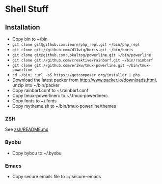 Shell Stuff
===========

## Installation
* Copy bin to ~/bin
* `git clone git@github.com:ieure/php_repl.git ~/bin/php_repl`
* `git clone git://github.com/d11wtq/boris.git ~/bin/boris`
* `git clone git@github.com:Lokaltog/powerline.git ~/bin/powerline`
* `git clone git://github.com/creaktive/rainbarf.git ~/bin/rainbarf`
* `git clone git://github.com/erikw/tmux-powerline.git ~/bin/tmux-powerline`
* `cd ~/bin; curl -sS https://getcomposer.org/installer | php`
* Download the latest packer from http://www.packer.io/downloads.html, unzip into ~/bin/packer
* Copy rainbarf.conf to ~/.rainbarf.conf
* Copy tmux-powerlinerc to ~/.tmux-powerlinerc
* Copy fonts to ~/.fonts
* Copy mytheme.sh to ~/bin/tmux-powerline/themes

### ZSH
See [zsh/README.md](zsh/README.md)

### Byobu
* Copy bybou to ~/.byobu

### Emacs
* Copy secure emails file to ~/.secure-emacs
